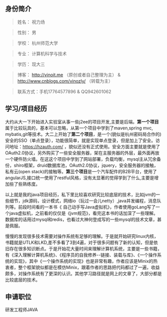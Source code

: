## 身份简介

>姓名： 祝力炀

>性别： 男

>学校： 杭州师范大学

>专业： 计算机科学与技术

>学历： 现大三

>博客： http://vinoit.me （原创或者自己整理为主） & http://www.cnblogs.com/vinozly/ （转载为主）

>联系方式：手机17764577896 & QQ942601062

## 学习/项目经历
大约从大一下开始进入实验室从事一些j2ee的项目开发,主要是后端。**第一个项目**属于比较玩具的，基本可以忽略，从第一个项目中学到了maven,spring mvc, mybatis,git等技术。大二上开始了**第二个项目**，是一个(貌似是杭州密码局合作的)安全的SSO（单点登录），功能很简单，就是实现单点登录，但是加上了安全。访问地址：https://hzauth.com/ ，貌似还没有正式使用。安全方面主要就是使用了OAuth2.0协议，另外购买了一些安全服务器，架在主服务器的外层，最外面再放一个硬件防火墙。在这这个项目中学到了网站部署，负载均衡，mysql主从冗余备份，shiro框架，druid数据库池，OAuth2.0协议，jquery，安全服务器的接触，私有云(open stack)的接触等。**第三个项目**是一个汽车配件的B2B平台，使用了angularJS,接口统一使用了restful风格，没有太显著的觉得学到了什么,主要是增加些了些熟练度。

以上就是我的java项目经历，私下里比较喜欢研究比较底层的技术，比如jvm的一些细节，jdk源码，设计模式，网络io（玩过一会儿netty）,java并发编程，消息队列等。前段时间看的一本书《 自己动手写Java虚拟机》，作者使用goLang写了一个java虚拟机，之前看的仅仅是《jvm规范》，看完这本书的话加深了一些理解。数据库的话用过mysql和redis，也看过大神何登成写的一些mysql的技术文章，甚是佩服。

慢慢的发现很多技术需要对操作系统有足够的理解。于是就开始研究linux内核，书籍就是UTLK和LKD,差不多看了3到4遍，对于很多问题有了新的认知，但是依旧存在很多知识断点。于是开始花大量时间来理解计算机系统，主要是一些书籍，有《深入理解计算机系统》、《程序员的自我修养--链接、装载与库》、《一个操作系统的实现》，其中《一个操作系统的实现》也是非常有趣，作者应该是Minix的热衷者，整个框架貌似都是在模仿Minix，跟着作者的思路把代码都过了一遍，收益颇多，对操作系统有了更深的认识。其他学习路径就是网上的文章了，大部分都是比较底层的技术。


## 申请职位

研发工程师JAVA
